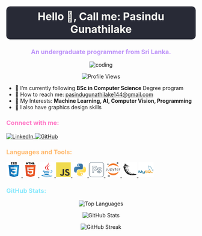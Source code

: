 <h1 align="center" style="color: #f8f8f2; background: #282a36; padding: 10px; border-radius: 10px;">Hello 👋, Call me: Pasindu Gunathilake</h1>
<h3 align="center" style="color: #bd93f9;">An undergraduate programmer from Sri Lanka.</h3>

<p align="center">
  <img src="https://gifdb.com/images/high/coding-animated-laptop-flow-stream-ja04010rm5o68zfk.gif" alt="coding" width="400">
</p>

<p align="center">
  <img src="https://komarev.com/ghpvc/?username=pasindugunathilake&label=Profile%20views&color=bd93f9&style=flat" alt="Profile Views" />
</p>

- 🌱 I’m currently following **BSc in Computer Science** Degree program
- 📧 How to reach me: <a href="mailto:pasindugunathilake144@gmail.com" style="color: #50fa7b;">pasindugunathilake144@gmail.com</a>
- 🌟 My Interests: **Machine Learning, AI, Computer Vision, Programming**
- 🎨 I also have graphics design skills


<h3 align="left" style="color: #ff79c6;">Connect with me:</h3>
<p align="left">
  <a href="https://linkedin.com/in/pasindu-gunathilake-aab259260" target="_blank">
    <img align="center" src="https://raw.githubusercontent.com/rahuldkjain/github-profile-readme-generator/master/src/images/icons/Social/linked-in-alt.svg" alt="LinkedIn" height="30" width="40" />
  </a>
  <a href="https://github.com/pasindugunathilake" target="_blank">
    <img align="center" src="https://raw.githubusercontent.com/rahuldkjain/github-profile-readme-generator/master/src/images/icons/Social/github.svg" alt="GitHub" height="30" width="40" />
  </a>
</p>

<h3 align="left" style="color: #ffb86c;">Languages and Tools:</h3>
<p align="left">
  <a href="https://www.w3schools.com/css/" target="_blank" rel="noreferrer">
    <img src="https://raw.githubusercontent.com/devicons/devicon/master/icons/css3/css3-original-wordmark.svg" alt="CSS3" width="40" height="40" />
  </a>
  <a href="https://www.w3.org/html/" target="_blank" rel="noreferrer">
    <img src="https://raw.githubusercontent.com/devicons/devicon/master/icons/html5/html5-original-wordmark.svg" alt="HTML5" width="40" height="40" />
  </a>
  <a href="https://www.java.com" target="_blank" rel="noreferrer">
    <img src="https://raw.githubusercontent.com/devicons/devicon/master/icons/java/java-original.svg" alt="Java" width="40" height="40" />
  </a>
  <a href="https://developer.mozilla.org/en-US/docs/Web/JavaScript" target="_blank" rel="noreferrer">
    <img src="https://raw.githubusercontent.com/devicons/devicon/master/icons/javascript/javascript-original.svg" alt="JavaScript" width="40" height="40" />
  </a>
  <a href="https://www.python.org" target="_blank" rel="noreferrer">
    <img src="https://raw.githubusercontent.com/devicons/devicon/master/icons/python/python-original.svg" alt="Python" width="40" height="40" />
  </a>
  <a href="https://www.photoshop.com/en" target="_blank" rel="noreferrer">
    <img src="https://raw.githubusercontent.com/devicons/devicon/master/icons/photoshop/photoshop-line.svg" alt="Photoshop" width="40" height="40" />
  </a>

  <!-- Jupyter Notebook -->
<a href="https://jupyter.org/" target="_blank" rel="noreferrer">
  <img src="https://raw.githubusercontent.com/devicons/devicon/master/icons/jupyter/jupyter-original-wordmark.svg" alt="Jupyter Notebook" width="40" height="40" />
</a>

<!-- Flask -->
<a href="https://flask.palletsprojects.com/" target="_blank" rel="noreferrer">
  <img src="https://raw.githubusercontent.com/devicons/devicon/master/icons/flask/flask-original.svg" alt="Flask" width="40" height="40" />
</a>

<!-- MySQL -->
<a href="https://www.mysql.com/" target="_blank" rel="noreferrer">
  <img src="https://raw.githubusercontent.com/devicons/devicon/master/icons/mysql/mysql-original-wordmark.svg" alt="MySQL" width="40" height="40" />
</a>
</p>

<h3 align="left" style="color: #8be9fd;">GitHub Stats:</h3>
<p align="center">
  <img src="https://github-readme-stats.vercel.app/api/top-langs?username=pasindugunathilake&show_icons=true&locale=en&layout=compact&theme=dracula" alt="Top Languages" />
</p>
<p align="center">
  <img src="https://github-readme-stats.vercel.app/api?username=pasindugunathilake&show_icons=true&locale=en&theme=dracula" alt="GitHub Stats" />
</p>
<p align="center">
  <img src="https://nirzak-streak-stats.vercel.app/?user=pasindugunathilake&theme=dracula" alt="GitHub Streak" />
</p>


